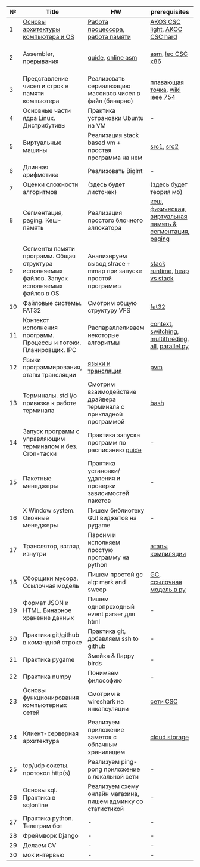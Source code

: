 | №  | Title | HW | prerequisites | links
|---|---|---|---|---|
| 1 | [Основы архитектуры компьютера и OS](https://github.com/Acool4ik/EDU_PROG/blob/master/lessons/less1.one)  | [Работа процессора](https://youtu.be/k9wK2FThEsk?si=clweXpZTz1qKX-gD), [работа памяти](https://youtu.be/Wh22_O8jXVQ?si=kliKi1F-pNgqy7m9) | [AKOS CSC light](https://www.youtube.com/watch?v=GMlTmG2KJH4), [АКОС CSC hard](https://youtu.be/hb9CTGSJm88?si=CsxvAnFICzmTObFR) | [bios wiki](https://ru.wikipedia.org/wiki/BIOS), [bus wiki](https://ru.m.wikipedia.org/wiki/%D0%A8%D0%B8%D0%BD%D0%B0_%D0%BA%D0%BE%D0%BC%D0%BF%D1%8C%D1%8E%D1%82%D0%B5%D1%80#:~:text=%D0%92%D0%BD%D1%83%D1%82%D1%80%D0%B5%D0%BD%D0%BD%D1%8F%D1%8F%20%D1%88%D0%B8%D0%BD%D0%B0%20%D0%BF%D0%BE%D0%B4%D0%BA%D0%BB%D1%8E%D1%87%D0%B0%D0%B5%D1%82%20%D0%B2%D1%81%D0%B5%20%D0%B2%D0%BD%D1%83%D1%82%D1%80%D0%B5%D0%BD%D0%BD%D0%B8%D0%B5,%D0%B2%D0%BD%D0%B5%D1%88%D0%BD%D1%8E%D1%8E%20%D0%BF%D0%B5%D1%80%D0%B8%D1%84%D0%B5%D1%80%D0%B8%D1%8E%20%D0%BA%20%D0%BC%D0%B0%D1%82%D0%B5%D1%80%D0%B8%D0%BD%D1%81%D0%BA%D0%BE%D0%B9%20%D0%BF%D0%BB%D0%B0%D1%82%D0%B5)
| 2 | Assembler, прерывания | [guide](https://web.archive.org/web/20120202091811/http://asm.sourceforge.net/howto/quickstart.html), [online asm](https://www.jdoodle.com/compile-assembler-gcc-online/) | [asm](https://stepik.org/lesson/41867/step/1?unit=20185), [lec CSC x86](https://www.youtube.com/watch?v=POiuH3sue3M&t=3154s) | [interrupts article](https://fat-crocodile.narod.ru/protected/05_external_interrupts.html), [dzen gas x86](https://dzen.ru/a/YQPLY1_fgwX_avxY)
| 3 | Представление чисел и строк в памяти компьютера  | Реализовать сериализацию массивов чисел в файл (бинарно) | [плавающая точка](https://www.youtube.com/watch?v=U0U8Ddx4TgE), [wiki ieee 754](https://ru.wikipedia.org/wiki/IEEE_754-2008) |
| 4 | Основные части ядра Linux. Дистрибутивы  | Практика устрановки Ubuntu на VM | - | [схема ядра](https://younglinux.info/images/bash/kernel/kernel_glibc.png)
| 5 | Виртуальные машины | Реализация stack based vm + простая программа на нем | [src1](https://habr.com/ru/companies/intel/articles/254793/), [src2](http://www.sternkn.com/stack-based-vs-register-based-virtual-machine-architecture-and-the-dalvik-vm/)
| 6 | Длинная арифметика  | Реализовать BigInt | - |
| 7 | Оценки сложности алгоритмов  | (здесь будет листочек) | (здесь будет теория мб) |
| 8 | Сегментация, paging. Кеш-память  | Реализация простого блочного аллокатора | [кеш](https://www.youtube.com/watch?v=7n_8cOBpQrg), [физическая, виртуальная память & сегментация, paging](https://stepik.org/lesson/44325/step/1?unit=22141)
| 9 | Сегменты памяти программ. Общая структура исполняемых файлов. Запуск исполняемых файлов в OS  | Анализируем вывод strace + mmap при запуске простой программы | [stack runtime](https://www.youtube.com/watch?v=MXoMuymbfo8&t=1s), [heap vs stack](https://www.youtube.com/watch?v=_8-ht2AKyH4&t=2s)
| 10 | Файловые системы. FAT32  | Смотрим общую структуру VFS | [fat32](https://www.youtube.com/watch?v=FQ_xeY0eCpA)
| 11 | Контекст исполнения программ. Процессы и потоки. Планировщик. IPC  | Распараллеливаем некоторые алгоритмы | [context, switching, multithreding](https://stepik.org/lesson/44334/step/1?unit=22143), [all](https://www.youtube.com/watch?v=DFdNMXNoWn8), [parallel py](https://www.youtube.com/watch?v=QitEF7Qvi4w&t=58s)
| 12 | Языки программирования, этапы трансляции | [языки и трансляция](https://www.youtube.com/watch?v=PS4S8BnURYU) | [pvm](https://pythonchik.ru/osnovy/kak-rabotaet-python-interpretator)
| 13 | Терминалы. std i/o привязка к работе терминала  | Смотрим взаимодействие драйвера терминала с прикладной программой | [bash](https://www.youtube.com/watch?v=QC73lKmJS0s&list=PLRDzFCPr95fIgPrFFW-0nXT5YH6ZnjRM6&index=5)
| 14 | Запуск программ с управляющим терминалом и без. Cron-таски  | Практика запуска программ по расписанию [guide](https://www.digitalocean.com/community/tutorials/how-to-use-cron-to-automate-tasks-ubuntu-1804-ru) | - 
| 15 | Пакетные менеджеры  | Практика установки/удаления и проверки зависимостей пакетов | - 
| 16 | X Window system. Оконные менеджеры  | Пишем библиотеку GUI виджетов на pygame | - 
| 17 | Транслятор, взгляд изнутри  | Парсим и исполняем простую программу на python | [этапы компиляции](https://www.youtube.com/watch?v=NgH9etaV29A)
| 18 | Сборщики мусора. Ссылочная модель  | Пишем простой gc alg: mark and sweep | [GC](https://www.youtube.com/watch?v=9sV949yysb4&t=308s), [ссылочная модель в py](https://dzen.ru/video/watch/63704e183addb25fdf3e28ed?utm_referer=dzen.ru)
| 19 | Формат JSON и HTML. Бинарное хранение данных | Пишем однопроходный event parser для html | -
| 20 | Практика git/github в командной строке | Практика git, добавляем ssh to github |  -
| 21 | Практика pygame | Змейка & flappy birds | -
| 22 | Практика numpy | Понимаем философию | -
| 23 | Основы функционирования компьютерных сетей  | Смотрим в wireshark на инкапсуляции | [сети CSC](https://youtu.be/BJSITWkSDQg?si=nFiBXmz5QB8GBKnn)
| 24 | Клиент-серверная архитектура | Реализуем приложение заметок с облачным хранилищем | [cloud storage](https://firebase.google.com/) |
| 25 | tcp/udp сокеты. протокол http(s)  | Реализуем ping-pong приложение в локальной сети | - 
| 26 | Основы sql. Практика в sqlonline | Реализуем схему онлайн магазина, пишем админку со статистикой | -
| 27 | Практика python. Телеграм бот | - | -
| 28 | Фреймворк Django  | - | -
| 29 | Делаем CV | - | -
| 30 | мок интервью | - | -
